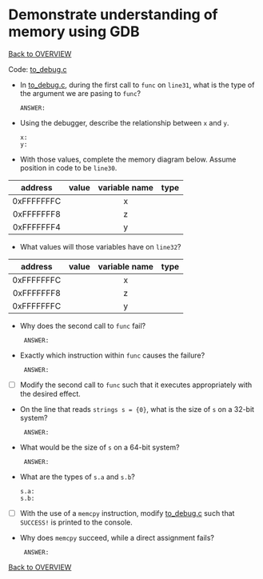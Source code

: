 # Demonstrate understanding of memory using GDB

[Back to OVERVIEW](../../README.md)

Code: [to_debug.c](./to_debug.c)

- In [to_debug.c](./to_debug.c), during the first call to `func` on `line31`, what is the type of the argument we are pasing to `func`?

    ```text
    ANSWER:
    ```

- Using the debugger, describe the relationship between `x` and `y`.

    ```text
    x:
    y:
    ```

- With those values, complete the memory diagram below.  Assume position in code to be `line30`.

|  address   |     value     | variable  name| type |
|:----------:|:-------------:|:-------------:|:----:|
| 0xFFFFFFFC |               |   x           |      |
| 0xFFFFFFF8 |               |   z           |      |
| 0xFFFFFFF4 |               |   y           |      |

- What values will those variables have on `line32`?

|  address   |     value     | variable  name| type |
|:----------:|:-------------:|:-------------:|:----:|
| 0xFFFFFFFC |               |   x           |      |
| 0xFFFFFFF8 |               |   z           |      |
| 0xFFFFFFFC |               |   y           |      |

- Why does the second call to `func` fail?

    ```text
     ANSWER:
    ```

- Exactly which instruction within `func` causes the failure?

    ```text
     ANSWER:
    ```

- [ ] Modify the second call to `func` such that it executes appropriately with the desired effect.

- On the line that reads `strings s = {0}`, what is the size of `s` on a 32-bit system?

    ```text
     ANSWER:
    ```

- What would be the size of `s` on a 64-bit system?

    ```text
     ANSWER:
    ```

- What are the types of `s.a` and `s.b`?

    ```text
    s.a:
    s.b:
    ```
- [ ] With the use of a `memcpy` instruction, modify [to_debug.c](./to_debug.c) such that `SUCCESS!` is printed to the console.

- Why does `memcpy` succeed, while a direct assignment fails?

    ```text
     ANSWER:
     ```

[Back to OVERVIEW](../../README.md)
